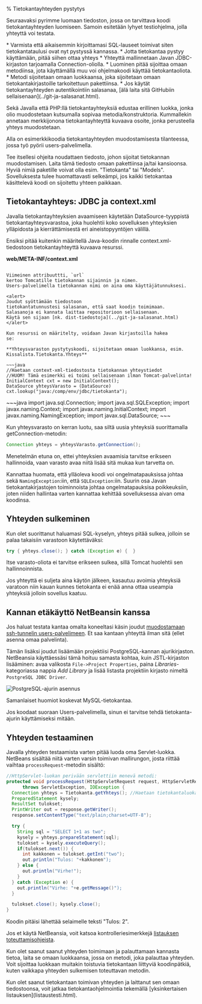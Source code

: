 % Tietokantayhteyden pystytys
<!-- order: 1 -->
<!-- tags: viikko2-java -->

Seuraavaksi pyrimme luomaan tiedoston, jossa on tarvittava koodi
tietokantayhteyden luomiseen.
Samoin esitetään lyhyet testiohjelma, jolla yhteyttä voi testata. 

<summary>
* Varmista että aikaisemmin kirjoittamasi SQL-lauseet toimivat siten tietokantataulusi ovat nyt pystyssä kannassa.
* Jotta tietokantaa pystyy käyttämään, pitää siihen ottaa yhteys
    * Yhteyttä mallinnetaan Javan JDBC-kirjaston tarjoamalla Connection-oliolla.
    * Luominen pitää sijoittaa omaan metodiinsa, jota käyttämällä muu voi ohjelmakoodi käyttää tietokantaoliota.
    * Metodi sijoitetaan omaan luokkaansa, joka sijoitetaan omaan tietokantakirjastoille tarkoitettuun pakettiinsa.
* Jos käytät tietokantayhteyden autentikointiin salasanaa, [älä laita sitä GitHubiin sellaisenaan](../git-ja-salasanat.html).
</summary>

Sekä Javalla että PHP:llä tietokantayhteyksiä edustaa erillinen luokka,
jonka olio muodostetaan kutsumalla sopivaa metodia/konstruktoria.
Kummallekin annetaan merkkijonona tietokantayhteyttä kuvaava osoite,
jonka perusteella yhteys muodostetaan. 

Alla on esimerkkikoodia tietokantayhteyden muodostamisesta 
tilanteessa, jossa työ pyörii users-palvelimella.

Tee itsellesi ohjeita noudattaen tiedosto, johon sijoitat 
tietokannan muodostamisen. 
Laita tämä tiedosto omaan pakettiinsa ja/tai kansioonsa.
Hyviä nimiä paketille voivat olla esim. "Tietokanta" tai "Models".
Sovelluksesta tulee huomattavasti selkeämpi, jos kaikki tietokantaa käsittelevä
koodi on sijoitettu yhteen paikkaan.

## Tietokantayhteys: JDBC ja context.xml

Javalla tietokantayhteyksien avaamiseen
käytetään DataSource-tyyppistä tietokantayhteysvarastoa,
joka huolehtii koko sovelluksen yhteyksien ylläpidosta 
ja kierrättämisestä eri aineistopyyntöjen välillä.

Ensiksi pitää kuitenkin määritellä Java-koodin rinnalle context.xml-tiedostoon
tietokantayhteyttä kuvaava resurssi.

**web/META-INF/context.xml**

~~~xml<include src="../../suunnittelu_ja_tyoymparisto/esimerkit/context.xml" />~~~

Viimeinen attribuuttti, `url` 
kertoo Tomcatille tietokannan sijainnin ja nimen. 
Users-palvelimella tietokannan nimi on aina oma käyttäjätunnuksesi.

<alert>
Joudut syöttämään tiedostoon
tietokantatunnustesi salasanan, että saat koodin toimimaan.
Salasanoja ei kannata laittaa repositorioon sellaisenaan.
Käytä sen sijaan [nk. dist-tiedostoja](../git-ja-salasanat.html)
</alert>

Kun resurssi on määritelty, voidaan Javan kirjastoilla hakea
se:

**Yhteysvaraston pystytyskoodi, sijoitetaan omaan luokkansa, esim. Kissalista.Tietokanta.Yhteys**

~~~java
//Haetaan context-xml-tiedostosta tietokannan yhteystiedot
//HUOM! Tämä esimerkki ei toimi sellaisenaan ilman Tomcat-palvelinta!
InitialContext cxt = new InitialContext();
DataSource yhteysVarasto = (DataSource) cxt.lookup("java:/comp/env/jdbc/tietokanta");
~~~

<expandable title="Yllä olevan koodin vaatimat importit">
~~~java
import java.sql.Connection;
import java.sql.SQLException;
import javax.naming.Context;
import javax.naming.InitialContext;
import javax.naming.NamingException;
import javax.sql.DataSource;
~~~
</expandable>

Kun yhteysvarasto on kerran luotu, saa siltä uusia yhteyksiä 
suorittamalla getConnection-metodin:

~~~java
Connection yhteys = yhteysVarasto.getConnection(); 
~~~

Menetelmän etuna on, ettei yhteyksien avaamisia tarvitse
erikseen hallinnoida, vaan varasto avaa niitä 
lisää sitä mukaa kun tarvetta on. 

Kannattaa huomata, että ylläoleva koodi voi ongelmatapauksissa johtaa sekä
`NamingException`:iin, että `SQLException`:iin. 
Suurin osa Javan tietokantakirjastojen toiminnoista
johtaa ongelmatapauksisa poikkeuksiin, joten niiden hallintaa varten kannattaa
kehittää sovelluksessa aivan oma koodinsa.

## Yhteyden sulkeminen

Kun olet suorittanut haluamasi SQL-kyselyn, yhteys pitää sulkea, 
jolloin se palaa takaisiin varastoon käytettäväksi:

~~~java
try { yhteys.close(); } catch (Exception e) {  }
~~~

Itse varasto-oliota ei tarvitse erikseen sulkea, sillä
Tomcat huolehtii sen hallinnoinnista.

<alert>
Jos yhteyttä ei suljeta aina käytön jälkeen, kasautuu 
avoimia yhteyksiä varatoon niin kauan kunnes tietokanta ei enää
anna ottaa useampia yhteyksiä jolloin sovellus kaatuu.
</alert>

## Kannan etäkäyttö NetBeansin kanssa

Jos haluat testata kantaa omalta koneeltasi käsin 
joudut
[muodostamaan ssh-tunnelin users-palvelimeen]({{rootdir}}suunnittelu_ja_tyoymparisto/users/postgres-ssh-tunneli.html).
Et saa kantaan yhteyttä ilman sitä (ellet asenna omaa palvelinta).

Tämän lisäksi
joudut lisäämään projektiisi 
PostgreSQL-kannan ajurikirjaston.
NetBeansia käyttäessäsi tämä hoituu samasta kohtaa, kuin JSTL-kirjaston lisääminen:
avaa valikosta `File->Project Properties`,
paina _Libraries_-kategoriassa nappia _Add Library_ ja 
lisää listasta projektiin kirjasto nimeltä `PostgreSQL JDBC Driver`.

![PostgreSQL-ajurin asennus]({{myimgdir}}postgres-ajuri.png)

Samanlaiset huomiot koskevat MySQL-tietokantaa.

Jos koodaat suoraan Users-palvelimella, sinun ei tarvitse tehdä tietokanta-ajurin käyttämiseksi mitään.

## Yhteyden testaaminen

Javalla yhteyden testaamista varten pitää luoda
oma Servlet-luokka.
NetBeans sisältää niitä varten varsin toimivan
mallirungon, josta riittää vaihtaa `processRequest`-metodin
sisältö:

~~~java
//HttpServlet-luokan perivään servlettiin menevä metodi:
protected void processRequest(HttpServletRequest request, HttpServletResponse response)
      throws ServletException, IOException {
  Connection yhteys = Tietokanta.getYhteys(); //Haetaan tietokantaluokalta yhteysolio
  PreparedStatement kysely;
  ResultSet tulokset;
  PrintWriter out = response.getWriter(); 
  response.setContentType("text/plain;charset=UTF-8");

  try {
    String sql = "SELECT 1+1 as two";
    kysely = yhteys.prepareStatement(sql);
    tulokset = kysely.executeQuery();
    if(tulokset.next()) {
      int kakkonen = tulokset.getInt("two");
      out.println("Tulos: "+kakkonen"); 
    } else {
      out.println("Virhe!"); 
    }
  } catch (Exception e) {
    out.println("Virhe: "+e.getMessage()"); 
  }

  tulokset.close(); kysely.close();
}
~~~

Koodin pitäisi lähettää selaimelle teksti "Tulos: 2".

Jos et käytä NetBeansia, voit katsoa kontrolleriesimerkkejä
[listauksen toteuttamisohjeista](listaustesti.html).

Kun olet saanut saanut yhteyden toimimaan ja palauttamaan kannasta tietoa,
laita se omaan luokkaansa, jossa on metodi, joka palauttaa yhteyden. 
Voit sijoittaa luokkaan 
muitakin toistuvia tietokantaan liittyviä koodinpätkiä, 
kuten vaikkapa yhteyden sulkemisen toteuttavan metodin.

<next>
Kun olet saanut tietokantaan toimivan yhteyden ja laittanut sen omaan tiedostoonsa, 
voit jatkaa tietokantaohjelmointia
tekemällä [yksinkertaisen listauksen](listaustesti.html).
</next>
